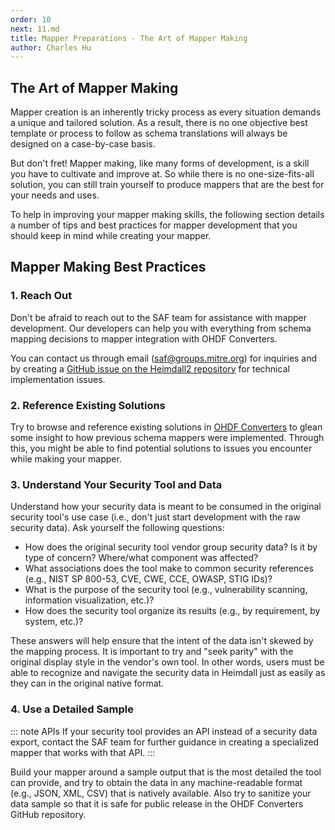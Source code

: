 ```yaml
---
order: 10
next: 11.md
title: Mapper Preparations - The Art of Mapper Making
author: Charles Hu
---
```


## The Art of Mapper Making

Mapper creation is an inherently tricky process as every situation demands a unique and tailored solution. As a result, there is no one objective best template or process to follow as schema translations will always be designed on a case-by-case basis. 

But don't fret! Mapper making, like many forms of development, is a skill you have to cultivate and improve at. So while there is no one-size-fits-all solution, you can still train yourself to produce mappers that are the best for your needs and uses.

To help in improving your mapper making skills, the following section details a number of tips and best practices for mapper development that you should keep in mind while creating your mapper.

## Mapper Making Best Practices

### 1. Reach Out

Don't be afraid to reach out to the SAF team for assistance with mapper development. Our developers can help you with everything from schema mapping decisions to mapper integration with OHDF Converters. 

You can contact us through email (saf@groups.mitre.org) for inquiries and by creating a [GitHub issue on the Heimdall2 repository](https://github.com/mitre/heimdall2/issues/new/choose) for technical implementation issues.

### 2. Reference Existing Solutions

Try to browse and reference existing solutions in [OHDF Converters](https://github.com/mitre/heimdall2/tree/master/libs/hdf-converters) to glean some insight to how previous schema mappers were implemented. Through this, you might be able to find potential solutions to issues you encounter while making your mapper.

### 3. Understand Your Security Tool and Data

Understand how your security data is meant to be consumed in the original security tool's use case (i.e., don't just start development with the raw security data). Ask yourself the following questions:

- How does the original security tool vendor group security data? Is it by type of concern? Where/what component was affected?
- What associations does the tool make to common security references (e.g., NIST SP 800-53, CVE, CWE, CCE, OWASP, STIG IDs)?
- What is the purpose of the security tool (e.g., vulnerability scanning, information visualization, etc.)?
- How does the security tool organize its results (e.g., by requirement, by system, etc.)?

These answers will help ensure that the intent of the data isn't skewed by the mapping process. It is important to try and "seek parity" with the original display style in the vendor's own tool. In other words, users must be able to recognize and navigate the security data in Heimdall just as easily as they can in the original native format.

### 4. Use a Detailed Sample

::: note APIs
If your security tool provides an API instead of a security data export, contact the SAF team for further guidance in creating a specialized mapper that works with that API.
:::

Build your mapper around a sample output that is the most detailed the tool can provide, and try to obtain the data in any machine-readable format (e.g., JSON, XML, CSV) that is natively available. Also try to sanitize your data sample so that it is safe for public release in the OHDF Converters GitHub repository.
